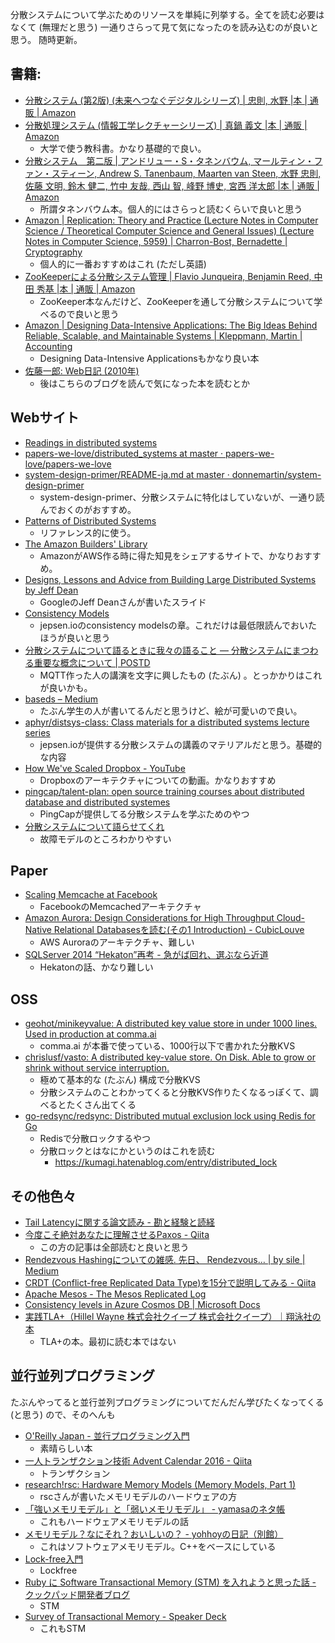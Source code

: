 分散システムについて学ぶためのリソースを単純に列挙する。全てを読む必要はなくて (無理だと思う) 一通りさらって見て気になったのを読み込むのが良いと思う。
随時更新。

## 書籍: 

* [分散システム (第2版) (未来へつなぐデジタルシリーズ) | 忠則, 水野 |本 | 通販 | Amazon](https://www.amazon.co.jp/dp/4320124499)
* [分散処理システム (情報工学レクチャーシリーズ) | 真鍋 義文 |本 | 通販 | Amazon](https://www.amazon.co.jp/dp/4627810717)
  * 大学で使う教科書。かなり基礎的で良い。
* [分散システム　第二版 | アンドリュー・S・タネンバウム, マールティン・ファン・スティーン, Andrew S. Tanenbaum, Maarten van Steen, 水野 忠則, 佐藤 文明, 鈴木 健二, 竹中 友哉, 西山 智, 峰野 博史, 宮西 洋太郎 |本 | 通販 | Amazon](https://www.amazon.co.jp/dp/4894714981)
  * 所謂タネンバウム本。個人的にはさらっと読むくらいで良いと思う
* [Amazon | Replication: Theory and Practice (Lecture Notes in Computer Science / Theoretical Computer Science and General Issues) (Lecture Notes in Computer Science, 5959) | Charron-Bost, Bernadette | Cryptography](https://www.amazon.co.jp/dp/3642112935)
  * 個人的に一番おすすめはこれ (ただし英語)
* [ZooKeeperによる分散システム管理 | Flavio Junqueira, Benjamin Reed, 中田 秀基 |本 | 通販 | Amazon](https://www.amazon.co.jp/dp/4873116937)
  * ZooKeeper本なんだけど、ZooKeeperを通して分散システムについて学べるので良いと思う
* [Amazon | Designing Data-Intensive Applications: The Big Ideas Behind Reliable, Scalable, and Maintainable Systems | Kleppmann, Martin | Accounting](https://www.amazon.co.jp/dp/1449373321)
  * Designing Data-Intensive Applicationsもかなり良い本
* [佐藤一郎: Web日記 (2010年)](http://home.att.ne.jp/sigma/satoh/diary/diary100331.html#20100102)
  * 後はこちらのブログを読んで気になった本を読むとか

## Webサイト

* [Readings in distributed systems](http://christophermeiklejohn.com/distributed/systems/2013/07/12/readings-in-distributed-systems.html)
* [papers-we-love/distributed_systems at master · papers-we-love/papers-we-love](https://github.com/papers-we-love/papers-we-love/tree/master/distributed_systems)
* [system-design-primer/README-ja.md at master · donnemartin/system-design-primer](https://github.com/donnemartin/system-design-primer/blob/master/README-ja.md)
  * system-design-primer、分散システムに特化はしていないが、一通り読んでおくのがおすすめ。
* [Patterns of Distributed Systems](https://martinfowler.com/articles/patterns-of-distributed-systems/)
  * リファレンス的に使う。
* [The Amazon Builders' Library](https://aws.amazon.com/jp/builders-library)
  * AmazonがAWS作る時に得た知見をシェアするサイトで、かなりおすすめ。
* [Designs, Lessons and Advice from Building Large Distributed Systems by Jeff Dean](http://www.cs.cornell.edu/projects/ladis2009/talks/dean-keynote-ladis2009.pdf)
  * GoogleのJeff Deanさんが書いたスライド
* [Consistency Models](https://jepsen.io/consistency)
  * jepsen.ioのconsistency modelsの章。これだけは最低限読んでおいたほうが良いと思う
* [分散システムについて語るときに我々の語ること ― 分散システムにまつわる重要な概念について | POSTD](https://postd.cc/learning-about-distributed-systems/)
  * MQTT作った人の講演を文字に興したもの (たぶん) 。とっかかりはこれが良いかも。
* [baseds – Medium](https://medium.com/baseds)
  * たぶん学生の人が書いてるんだと思うけど、絵が可愛いので良い。
* [aphyr/distsys-class: Class materials for a distributed systems lecture series](https://github.com/aphyr/distsys-class)
  * jepsen.ioが提供する分散システムの講義のマテリアルだと思う。基礎的な内容
* [How We've Scaled Dropbox - YouTube](https://www.youtube.com/watch?v=PE4gwstWhmc&ab_channel=Stanford)
  * Dropboxのアーキテクチャについての動画。かなりおすすめ
* [pingcap/talent-plan: open source training courses about distributed database and distributed systemes](https://github.com/pingcap/talent-plan)
  * PingCapが提供してる分散システムを学ぶためのやつ
* [分散システムについて語らせてくれ](https://www.slideshare.net/kumagi/ss-78765920)
  * 故障モデルのところわかりやすい

## Paper

* [Scaling Memcache at Facebook](https://cs.uwaterloo.ca/~brecht/courses/854-Emerging-2014/readings/key-value/fb-memcached-nsdi-2013.pdf)
  * FacebookのMemcachedアーキテクチャ
* [Amazon Aurora: Design Considerations for High Throughput Cloud-Native Relational Databasesを読む(その1 Introduction) - CubicLouve](https://spring-mt.hatenablog.com/entry/2021/03/01/123934)
  * AWS Auroraのアーキテクチャ、難しい
* [SQLServer 2014 “Hekaton”再考 - 急がば回れ、選ぶなら近道](https://okachimachiorz.hatenablog.com/entry/20170918/1505729999)
  * Hekatonの話、かなり難しい

## OSS

* [geohot/minikeyvalue: A distributed key value store in under 1000 lines. Used in production at comma.ai](https://github.com/geohot/minikeyvalue)
  * comma.ai が本番で使っている、1000行以下で書かれた分散KVS
* [chrislusf/vasto: A distributed key-value store. On Disk. Able to grow or shrink without service interruption.](https://github.com/chrislusf/vasto)
  * 極めて基本的な (たぶん) 構成で分散KVS
  * 分散システムのことわかってくると分散KVS作りたくなるっぽくて、調べるとたくさん出てくる
* [go-redsync/redsync: Distributed mutual exclusion lock using Redis for Go](https://github.com/go-redsync/redsync)
  * Redisで分散ロックするやつ
  * 分散ロックとはなにかというのはこれを読む
    * https://kumagi.hatenablog.com/entry/distributed_lock

## その他色々

* [Tail Latencyに関する論文読み - 勘と経験と読経](https://agnozingdays.hatenablog.com/entry/2019/04/25/210721)
* [今度こそ絶対あなたに理解させるPaxos - Qiita](https://qiita.com/kumagi/items/535c9b7a761d2ed52bc0)
  * この方の記事は全部読むと良いと思う
* [Rendezvous Hashingについての雑感. 先日、 Rendezvous… | by sile | Medium](https://medium.com/@reduls/about-rendezvous-hashing-76aaf1a3f705)
* [CRDT (Conflict-free Replicated Data Type)を15分で説明してみる - Qiita](https://qiita.com/everpeace/items/bb73ec64d3e682279d26)
* [Apache Mesos - The Mesos Replicated Log](http://mesos.apache.org/documentation/latest/replicated-log-internals/)
* [Consistency levels in Azure Cosmos DB | Microsoft Docs](https://docs.microsoft.com/en-us/azure/cosmos-db/consistency-levels)
* [実践TLA+（Hillel Wayne 株式会社クイープ 株式会社クイープ）｜翔泳社の本](https://www.shoeisha.co.jp/book/detail/9784798169163)
  * TLA+の本。最初に読む本ではない

## 並行並列プログラミング

たぶんやってると並行並列プログラミングについてだんだん学びたくなってくる (と思う) ので、そのへんも

* [O'Reilly Japan - 並行プログラミング入門](https://www.oreilly.co.jp/books/9784873119595/)
  * 素晴らしい本
* [一人トランザクション技術 Advent Calendar 2016 - Qiita](https://qiita.com/advent-calendar/2016/transaction)
  * トランザクション
* [research!rsc: Hardware Memory Models (Memory Models, Part 1)](https://research.swtch.com/hwmm)
  * rscさんが書いたメモリモデルのハードウェアの方
* [「強いメモリモデル」と「弱いメモリモデル」 - yamasaのネタ帳](https://yamasa.hatenablog.jp/entry/2020/11/29/171322)
  * これもハードウェアメモリモデルの話
* [メモリモデル？なにそれ？おいしいの？ - yohhoyの日記（別館）](https://yohhoy.hatenablog.jp/entry/2014/12/21/171035)
  * これはソフトウェアメモリモデル。C++をベースにしている
* [Lock-free入門](https://kumagi.com/lockfree.pdf)
  * Lockfree
* [Ruby に Software Transactional Memory (STM) を入れようと思った話 - クックパッド開発者ブログ](https://techlife.cookpad.com/entry/2020/11/20/110047)
  * STM
* [Survey of Transactional Memory - Speaker Deck](https://speakerdeck.com/ytakano/survey-of-transactional-memory)
  * これもSTM
